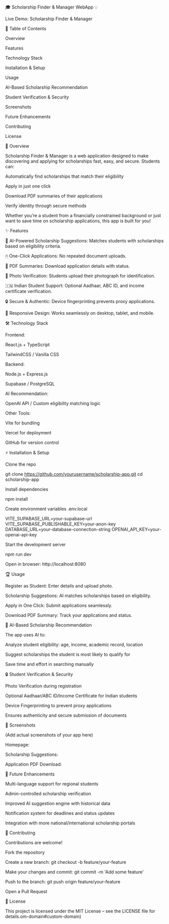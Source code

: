 🎓 Scholarship Finder & Manager WebApp 💡

Live Demo: Scholarship Finder & Manager

📌 Table of Contents

Overview

Features

Technology Stack

Installation & Setup

Usage

AI-Based Scholarship Recommendation

Student Verification & Security

Screenshots

Future Enhancements

Contributing

License

🌟 Overview

Scholarship Finder & Manager is a web application designed to make discovering and applying for scholarships fast, easy, and secure. Students can:

Automatically find scholarships that match their eligibility

Apply in just one click

Download PDF summaries of their applications

Verify identity through secure methods

Whether you’re a student from a financially constrained background or just want to save time on scholarship applications, this app is built for you!

✨ Features

🎯 AI-Powered Scholarship Suggestions: Matches students with scholarships based on eligibility criteria.

🖱 One-Click Applications: No repeated document uploads.

📄 PDF Summaries: Download application details with status.

📸 Photo Verification: Students upload their photograph for identification.

🇮🇳 Indian Student Support: Optional Aadhaar, ABC ID, and income certificate verification.

🔒 Secure & Authentic: Device fingerprinting prevents proxy applications.

📱 Responsive Design: Works seamlessly on desktop, tablet, and mobile.

🛠 Technology Stack

Frontend:

React.js + TypeScript

TailwindCSS / Vanilla CSS

Backend:

Node.js + Express.js

Supabase / PostgreSQL

AI Recommendation:

OpenAI API / Custom eligibility matching logic

Other Tools:

Vite for bundling

Vercel for deployment

GitHub for version control

⚡ Installation & Setup

Clone the repo

git clone https://github.com/yourusername/scholarship-app.git
cd scholarship-app


Install dependencies

npm install


Create environment variables
.env.local

VITE_SUPABASE_URL=your-supabase-url
VITE_SUPABASE_PUBLISHABLE_KEY=your-anon-key
DATABASE_URL=your-database-connection-string
OPENAI_API_KEY=your-openai-api-key


Start the development server

npm run dev


Open in browser: http://localhost:8080

🏆 Usage

Register as Student: Enter details and upload photo.

Scholarship Suggestions: AI matches scholarships based on eligibility.

Apply in One Click: Submit applications seamlessly.

Download PDF Summary: Track your applications and status.

🤖 AI-Based Scholarship Recommendation

The app uses AI to:

Analyze student eligibility: age, income, academic record, location

Suggest scholarships the student is most likely to qualify for

Save time and effort in searching manually

🔒 Student Verification & Security

Photo Verification during registration

Optional Aadhaar/ABC ID/Income Certificate for Indian students

Device Fingerprinting to prevent proxy applications

Ensures authenticity and secure submission of documents

📸 Screenshots

(Add actual screenshots of your app here)

Homepage:


Scholarship Suggestions:


Application PDF Download:


🚀 Future Enhancements

Multi-language support for regional students

Admin-controlled scholarship verification

Improved AI suggestion engine with historical data

Notification system for deadlines and status updates

Integration with more national/international scholarship portals

🤝 Contributing

Contributions are welcome!

Fork the repository

Create a new branch: git checkout -b feature/your-feature

Make your changes and commit: git commit -m 'Add some feature'

Push to the branch: git push origin feature/your-feature

Open a Pull Request

📄 License

This project is licensed under the MIT License – see the LICENSE
 file for details.om-domain#custom-domain)
